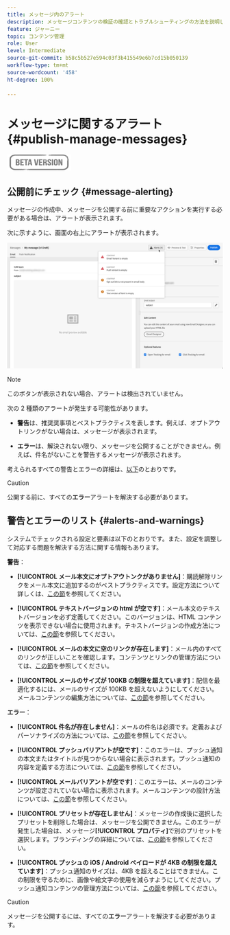 ```yaml
---
title: メッセージ内のアラート
description: メッセージコンテンツの検証の確認とトラブルシューティングの方法を説明します。
feature: ジャーニー
topic: コンテンツ管理
role: User
level: Intermediate
source-git-commit: b58c5b527e594c03f3b415549e6b7cd15b050139
workflow-type: tm+mt
source-wordcount: '458'
ht-degree: 100%

---
```


# メッセージに関するアラート {#publish-manage-messages}

![](assets/do-not-localize/badge.png)

## 公開前にチェック {#message-alerting}

メッセージの作成中、メッセージを公開する前に重要なアクションを実行する必要がある場合は、アラートが表示されます。

次に示すように、画面の右上にアラートが表示されます。

![](assets/message-alerts.png)

>[!NOTE]
>
>このボタンが表示されない場合、アラートは検出されていません。

次の 2 種類のアラートが発生する可能性があります。

* **警告**&#x200B;は、推奨奨事項とベストプラクティスを表します。例えば、オプトアウトリンクがない場合は、メッセージが表示されます。

* **エラー**&#x200B;は、解決されない限り、メッセージを公開することができません。例えば、件名がないことを警告するメッセージが表示されます。

考えられるすべての警告とエラーの詳細は、[以下](#alerts-and-warnings)のとおりです。

>[!CAUTION]
>
> 公開する前に、すべての&#x200B;**エラー**&#x200B;アラートを解決する必要があります。

## 警告とエラーのリスト {#alerts-and-warnings}

システムでチェックされる設定と要素は以下のとおりです。また、設定を調整して対応する問題を解決する方法に関する情報もあります。

**警告**：

* **[!UICONTROL メール本文にオプトアウトンクがありません]**：購読解除リンクをメール本文に追加するのがベストプラクティスです。設定方法について詳しくは、[この節](consent.md)を参照してください。

* **[!UICONTROL テキストバージョンの html が空です]**：メール本文のテキストバージョンを必ず定義してください。このバージョンは、HTML コンテンツを表示できない場合に使用されます。テキストバージョンの作成方法については、[この節](create-email-content.md#generate-text-version)を参照してください。

* **[!UICONTROL メールの本文に空のリンクが存在します]**：メール内のすべてのリンクが正しいことを確認します。コンテンツとリンクの管理方法については、[この節](create-email-content.md)を参照してください。

* **[!UICONTROL メールのサイズが 100KB の制限を超えています]**：配信を最適化するには、メールのサイズが 100KB を超えないようにしてください。メールコンテンツの編集方法については、[この節](create-email-content.md)を参照してください。

**エラー**：

* **[!UICONTROL 件名が存在しません]**：メールの件名は必須です。定義およびパーソナライズの方法については、[この節](create-email.md)を参照してください。

   <!--HTML is empty when Amp HTML is present-->

* **[!UICONTROL プッシュバリアントが空です]**：このエラーは、プッシュ通知の本文またはタイトルが見つからない場合に表示されます。プッシュ通知の内容を定義する方法については、[この節](create-push.md)を参照してください。

* **[!UICONTROL メールバリアントが空です]**：このエラーは、メールのコンテンツが設定されていない場合に表示されます。メールコンテンツの設計方法については、[この節](design-emails.md)を参照してください。

* **[!UICONTROL プリセットが存在しません]**：メッセージの作成後に選択したプリセットを削除した場合は、メッセージを公開できません。このエラーが発生した場合は、メッセージ&#x200B;**[!UICONTROL プロパティ]**&#x200B;で別のプリセットを選択します。ブランディングの詳細については、[この節](configuration/about-subdomain-delegation.md)を参照してください。

* **[!UICONTROL プッシュの iOS / Android ペイロードが 4KB の制限を超えています]**：プッシュ通知のサイズは、4KB を超えることはできません。この制限を守るために、画像や絵文字の使用を減らすようにしてください。プッシュ通知コンテンツの管理方法については、[この節](create-push.md)を参照してください。

>[!CAUTION]
>
> メッセージを公開するには、すべての&#x200B;**エラー**&#x200B;アラートを解決する必要があります。

<!--Other issues can stop publication such as:
* The push notification title is empty-->
